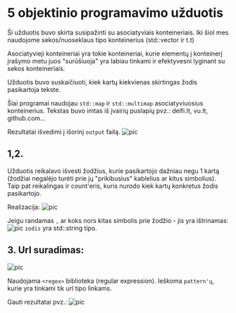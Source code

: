 # 5 objektinio programavimo užduotis


Ši užduotis buvo skirta susipažinti su asociatyviais konteineriais. Iki šiol mes naudojome sekos/nuoseklaus tipo konteinerius (std::vector ir t.t)

Asociatyvieji konteineriai yra tokie konteineriai, kurie elementų į konteinerį įrašymo metu juos "surūšiuoja" yra labiau tinkami ir efektyvesni lyginant su sekos konteineriais.

Užduotis buvo suskaičiuoti, kiek kartų kiekvienas skirtingas žodis pasikartoja tekste.

Šiai programai naudojau `std::map` ir `std::multimap` asociatyviuosius konteinerius.
Tekstas buvo imtas iš įvairių puslapių pvz.: delfi.lt, vu.lt, github.com...

Rezultatai išvedimi į išorinį `output` failą.
![pic](https://imgur.com/9kOHw08.png)

## 1,2.
Užduotis reikalavo išvesti žodžius, kurie pasikartojo dažniau negu 1 kartą (žodžiai negalėjo turėti prie jų "prikibusius" kablelius ar kitus simbolius).
Taip pat reikalingas ir count'eris, kuris nurodo kiek kartų konkretus žodis pasikartojo.

Realizacija:
![pic](https://imgur.com/Ye7j0zv.png)

Jeigu randamas `,` ar koks nors kitas simbolis prie žodžio - jis yra ištrinamas:
![pic](https://imgur.com/JH6nFnc.png)
`zodis` yra std::string tipo.

## 3. Url suradimas:
![pic](https://imgur.com/bPlP26K.png)

Naudojama `<regex>` biblioteka (regular expression).
Ieškoma `pattern'ų`, kurie yra tinkami tik url tipo linkams.

Gauti rezultatai pvz.:
![pic](https://imgur.com/mK8UgKc.png)

